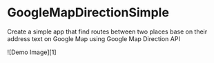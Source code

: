 # GoogleMapDirectionSimple
Create a simple app that find routes between two places base on their address text on Google Map using Google Map Direction API

![Demo Image][1]
